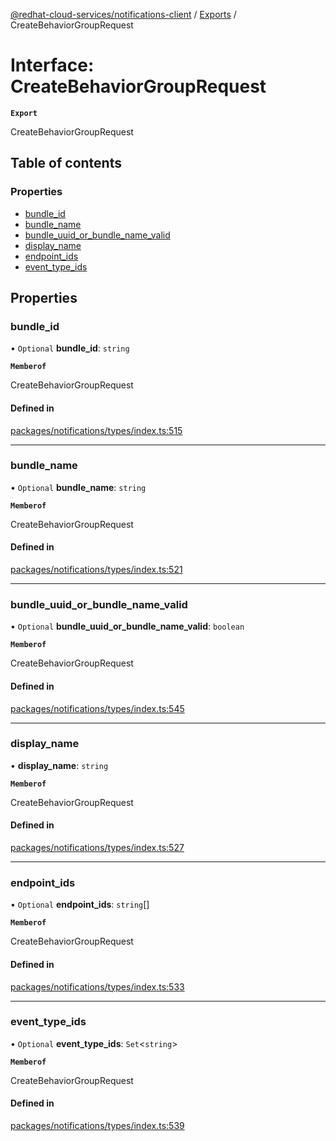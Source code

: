 [@redhat-cloud-services/notifications-client](../README.md) / [Exports](../modules.md) / CreateBehaviorGroupRequest

# Interface: CreateBehaviorGroupRequest

**`Export`**

CreateBehaviorGroupRequest

## Table of contents

### Properties

- [bundle\_id](CreateBehaviorGroupRequest.md#bundle_id)
- [bundle\_name](CreateBehaviorGroupRequest.md#bundle_name)
- [bundle\_uuid\_or\_bundle\_name\_valid](CreateBehaviorGroupRequest.md#bundle_uuid_or_bundle_name_valid)
- [display\_name](CreateBehaviorGroupRequest.md#display_name)
- [endpoint\_ids](CreateBehaviorGroupRequest.md#endpoint_ids)
- [event\_type\_ids](CreateBehaviorGroupRequest.md#event_type_ids)

## Properties

### bundle\_id

• `Optional` **bundle\_id**: `string`

**`Memberof`**

CreateBehaviorGroupRequest

#### Defined in

[packages/notifications/types/index.ts:515](https://github.com/RedHatInsights/javascript-clients/blob/main/packages/notifications/types/index.ts#L515)

___

### bundle\_name

• `Optional` **bundle\_name**: `string`

**`Memberof`**

CreateBehaviorGroupRequest

#### Defined in

[packages/notifications/types/index.ts:521](https://github.com/RedHatInsights/javascript-clients/blob/main/packages/notifications/types/index.ts#L521)

___

### bundle\_uuid\_or\_bundle\_name\_valid

• `Optional` **bundle\_uuid\_or\_bundle\_name\_valid**: `boolean`

**`Memberof`**

CreateBehaviorGroupRequest

#### Defined in

[packages/notifications/types/index.ts:545](https://github.com/RedHatInsights/javascript-clients/blob/main/packages/notifications/types/index.ts#L545)

___

### display\_name

• **display\_name**: `string`

**`Memberof`**

CreateBehaviorGroupRequest

#### Defined in

[packages/notifications/types/index.ts:527](https://github.com/RedHatInsights/javascript-clients/blob/main/packages/notifications/types/index.ts#L527)

___

### endpoint\_ids

• `Optional` **endpoint\_ids**: `string`[]

**`Memberof`**

CreateBehaviorGroupRequest

#### Defined in

[packages/notifications/types/index.ts:533](https://github.com/RedHatInsights/javascript-clients/blob/main/packages/notifications/types/index.ts#L533)

___

### event\_type\_ids

• `Optional` **event\_type\_ids**: `Set`\<`string`\>

**`Memberof`**

CreateBehaviorGroupRequest

#### Defined in

[packages/notifications/types/index.ts:539](https://github.com/RedHatInsights/javascript-clients/blob/main/packages/notifications/types/index.ts#L539)
